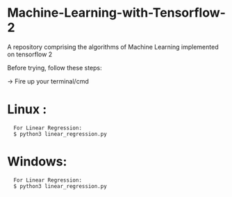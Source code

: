 # Machine-Learning-with-Tensorflow-2
A repository comprising the algorithms of Machine Learning 
implemented on tensorflow 2

Before trying, follow these steps:
  
  -> Fire up your terminal/cmd
   
   # Linux :
      
      For Linear Regression:
      $ python3 linear_regression.py
  
  
  # Windows:
      For Linear Regression:
      $ python3 linear_regression.py
